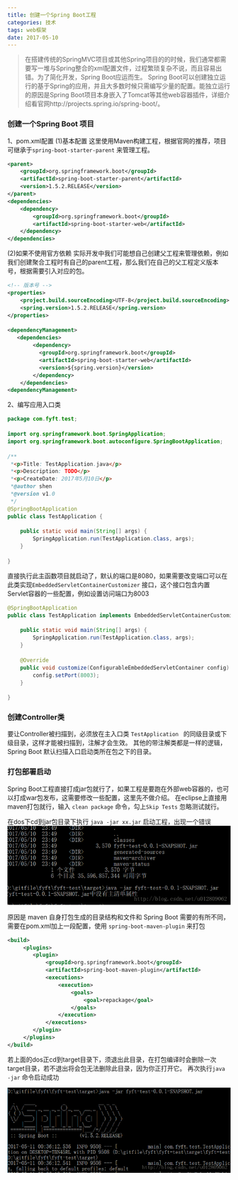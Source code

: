 ```yaml
---
title: 创建一个Spring Boot工程
categories: 技术
tags: web框架
date: 2017-05-10
---
```

> 在搭建传统的SpringMVC项目或其他Spring项目的的时候，我们通常都需要写一堆与Spring整合的xml配置文件，过程繁琐复杂不说，而且容易出错。为了简化开发，Spring Boot应运而生。
> Spring Boot可以创建独立运行的基于Spring的应用，并且大多数时候只需编写少量的配置。能独立运行的原因是Spring Boot项目本身嵌入了Tomcat等其他web容器插件，详细介绍看官网http://projects.spring.io/spring-boot/。

### 创建一个Spring Boot 项目
1、pom.xml配置
(1)基本配置
这里使用Maven构建工程，根据官网的推荐，项目可继承于`spring-boot-starter-parent` 来管理工程。<!--more-->

```xml
<parent>
    <groupId>org.springframework.boot</groupId>
    <artifactId>spring-boot-starter-parent</artifactId>
    <version>1.5.2.RELEASE</version>
</parent>
<dependencies>
    <dependency>
        <groupId>org.springframework.boot</groupId>
        <artifactId>spring-boot-starter-web</artifactId>
    </dependency>
</dependencies>
```
(2)如果不使用官方依赖
实际开发中我们可能想自己创建父工程来管理依赖，例如我们创建聚合工程时有自己的parent工程，那么我们在自己的父工程定义版本号，根据需要引入对应的包。
```xml
<!-- 版本号 -->
<properties>
	<project.build.sourceEncoding>UTF-8</project.build.sourceEncoding>
	<spring.version>1.5.2.RELEASE</spring.version>
</properties>

<dependencyManagement>
   <dependencies>	
   		<dependency>
	  	  <groupId>org.springframework.boot</groupId>
		  <artifactId>spring-boot-starter-web</artifactId>
		  <version>${spring.version}</version>
	    </dependency>
    </dependencies>
<dependencyManagement>
```

2、编写应用入口类
```java
package com.fyft.test;

import org.springframework.boot.SpringApplication;
import org.springframework.boot.autoconfigure.SpringBootApplication;

/**
 *<p>Title: TestApplication.java</p>
 *<p>Description: TODO</p>
 *<p>CreateDate: 2017年5月10日</p>
 *@author shen
 *@version v1.0
 */
@SpringBootApplication
public class TestApplication {
	
	public static void main(String[] args) {
		SpringApplication.run(TestApplication.class, args);
	}
	
}

```
直接执行此主函数项目就启动了，默认的端口是8080，如果需要改变端口可以在此类实现`EmbeddedServletContainerCustomizer` 接口，这个接口包含内置Servlet容器的一些配置，例如设置访问端口为8003
```java
@SpringBootApplication
public class TestApplication implements EmbeddedServletContainerCustomizer{
	
	public static void main(String[] args) {
		SpringApplication.run(TestApplication.class, args);
	}

	@Override
	public void customize(ConfigurableEmbeddedServletContainer config) {
		config.setPort(8003);
	}
	
}
```

### 创建Controller类
要让Controller被扫描到，必须放在主入口类 `TestApplication ` 的同级目录或下级目录，这样才能被扫描到，注解才会生效。
其他的带注解类都是一样的逻辑， Spring Boot 默认扫描入口启动类所在包之下的目录。

### 打包部署启动
Spring Boot工程直接打成jar包就行了，如果工程是要跑在外部web容器的，也可以打成war包发布，这需要修改一些配置，这里先不做介绍。
在eclipse上直接用maven打包就行，输入 `clean package` 命令，勾上`Skip Tests` 忽略测试就行。

在dos下cd到jar包目录下执行 `java -jar xx.jar`  启动工程，出现一个错误
![这里写图片描述](../images/backup/8iwM9Tr.png)

原因是 maven 自身打包生成的目录结构和文件和 Spring Boot 需要的有所不同，需要在pom.xml加上一段配置，使用 `spring-boot-maven-plugin` 来打包
```xml
<build>
	 <plugins>
		<plugin>
			<groupId>org.springframework.boot</groupId>
			<artifactId>spring-boot-maven-plugin</artifactId>
            <executions>
                <execution>
                    <goals>
                        <goal>repackage</goal>
                    </goals>
                </execution>
            </executions>
		</plugin> 
	 </plugins>
</build>
```
若上面的dos正cd到target目录下，须退出此目录，在打包编译时会删除一次target目录，若不退出将会包无法删除此目录，因为你正打开它。
再次执行`java -jar` 命令启动成功

![这里写图片描述](../images/backup/GQsVBkE.png)


